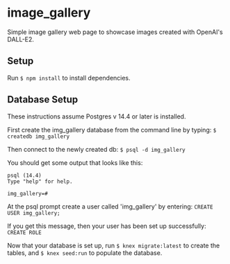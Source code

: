 # image_gallery
Simple image gallery web page to showcase images created with OpenAI's DALL-E2.

## Setup

Run `$ npm install` to install dependencies.

## Database Setup

These instructions assume Postgres v 14.4 or later is installed.

First create the img_gallery database from the command line by typing:
`$ createdb img_gallery`

Then connect to the newly created db:
`$ psql -d img_gallery`

You should get some output that looks like this:

```
psql (14.4)
Type "help" for help.

img_gallery=#
```

At the psql prompt create a user called 'img_gallery' by entering:
`CREATE USER img_gallery;`

If you get this message, then your user has been set up successfully:
`CREATE ROLE`

Now that your database is set up, run `$ knex migrate:latest`  to create the tables, and `$ knex seed:run` to populate the database.

